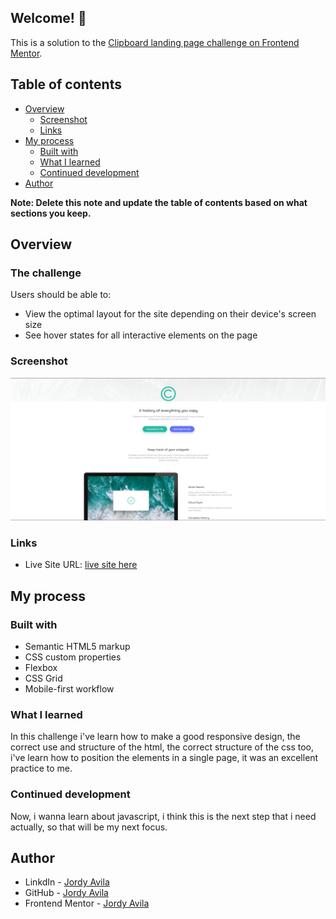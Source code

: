 
## Welcome! 👋

This is a solution to the [Clipboard landing page challenge on Frontend Mentor](https://www.frontendmentor.io/challenges/clipboard-landing-page-5cc9bccd6c4c91111378ecb9). 
## Table of contents

- [Overview](#overview)
  - [Screenshot](#screenshot)
  - [Links](#links)
- [My process](#my-process)
  - [Built with](#built-with)
  - [What I learned](#what-i-learned)
  - [Continued development](#continued-development)
- [Author](#author)

**Note: Delete this note and update the table of contents based on what sections you keep.**

## Overview

### The challenge

Users should be able to:

- View the optimal layout for the site depending on their device's screen size
- See hover states for all interactive elements on the page

### Screenshot

![](./images/Solution.png)


### Links

- Live Site URL: [live site here](https://jordy01090.github.io/Clipboard-Landing-Page/)

## My process

### Built with

- Semantic HTML5 markup
- CSS custom properties
- Flexbox
- CSS Grid
- Mobile-first workflow


### What I learned

In this challenge i've learn how to make a good responsive design, the correct use and structure of the html, the correct structure of the css too, i've learn how to position the elements in a single page, it was an excellent practice to me.


### Continued development

Now, i wanna learn about javascript, i think this is the next step that i need actually, so that will be my next focus.

## Author

- LinkdIn - [Jordy Avila](https://www.linkedin.com/in/jordy-avila-706852251/)
- GitHub - [Jordy Avila](https://github.com/Jordy01090)
- Frontend Mentor - [Jordy Avila](https://www.frontendmentor.io/profile/Jordy01090)




